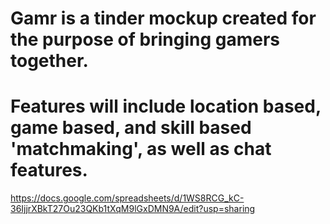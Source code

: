 # Gamr is a tinder mockup created for the purpose of bringing gamers together.
# Features will include location based, game based, and skill based 'matchmaking', as well as chat features.

https://docs.google.com/spreadsheets/d/1WS8RCG_kC-36IjjrXBkT27Ou23QKb1tXqM9lGxDMN9A/edit?usp=sharing
